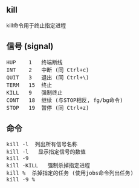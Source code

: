 ## kill

kill命令用于终止指定进程

## 信号 (signal)
<pre>
HUP    1   终端断线
INT    2   中断 (同 Ctrl+c)
QUIT   3   退出 (同 Ctrl+\)
TERM   15  终止
KILL   9   强制终止
CONT   18  继续 (与STOP相反, fg/bg命令)
STOP   19  暂停 (同 Ctrl+z)
</pre>

## 命令
<pre>
kill -l  列出所有信号名称
kill -l <signame>  显示指定信号的数值
kill -9 <pid>
kill -KILL <pid>  强制杀掉指定进程
kill %<jobid>  杀掉指定的任务 (使用jobs命令列出任务)
kill -9 %<jobid>
</pre>
